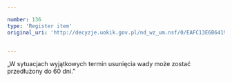 ```yaml
---

number: 136
type: 'Register item'
original_uri: 'http://decyzje.uokik.gov.pl/nd_wz_um.nsf/0/EAFC13E6B641972CC12572DD00329434?OpenDocument'


---
```


„W sytuacjach wyjątkowych termin usunięcia wady może zostać przedłużony do 60 dni.”
